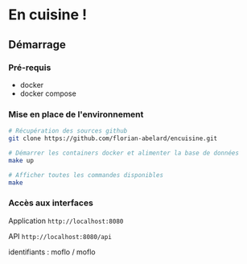 # En cuisine !

## Démarrage

### Pré-requis

* docker
* docker compose

### Mise en place de l'environnement

```bash
# Récupération des sources github
git clone https://github.com/florian-abelard/encuisine.git

# Démarrer les containers docker et alimenter la base de données 
make up

# Afficher toutes les commandes disponibles
make
```

### Accès aux interfaces

Application `http://localhost:8080`

API `http://localhost:8080/api`

identifiants : moflo / moflo
